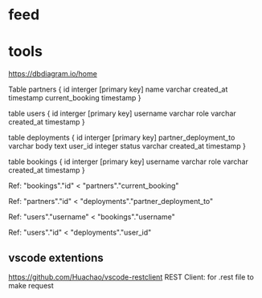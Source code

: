 # feed


# tools

https://dbdiagram.io/home



Table partners {
  id interger [primary key]
  name varchar
  created_at timestamp
  current_booking timestamp
}

table users {
  id interger [primary key]
  username varchar
  role varchar
  created_at timestamp
}

table deployments {
  id interger [primary key]
  partner_deployment_to varchar
  body text
  user_id integer
  status varchar
  created_at timestamp
}

table bookings {
  id interger [primary key]
  username varchar
  role varchar
  created_at timestamp
}


Ref: "bookings"."id" < "partners"."current_booking"

Ref: "partners"."id" < "deployments"."partner_deployment_to"

Ref: "users"."username" < "bookings"."username"

Ref: "users"."id" < "deployments"."user_id"

## vscode extentions

https://github.com/Huachao/vscode-restclient
REST Client: for .rest file to make request

